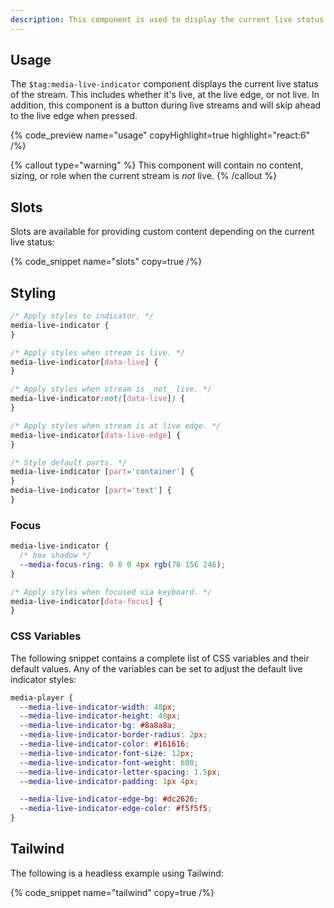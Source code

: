 ```yaml
---
description: This component is used to display the current live status of the stream.
---
```


## Usage

The `$tag:media-live-indicator` component displays the current live status of the stream. This
includes whether it's live, at the live edge, or not live. In addition, this component is a button
during live streams and will skip ahead to the live edge when pressed.

{% code_preview name="usage" copyHighlight=true highlight="react:6" /%}

{% callout type="warning" %}
This component will contain no content, sizing, or role when the current stream is _not_ live.
{% /callout %}

## Slots

Slots are available for providing custom content depending on the current live status:

{% code_snippet name="slots" copy=true /%}

## Styling

```css
/* Apply styles to indicator. */
media-live-indicator {
}

/* Apply styles when stream is live. */
media-live-indicator[data-live] {
}

/* Apply styles when stream is _not_ live. */
media-live-indicator:not([data-live]) {
}

/* Apply styles when stream is at live edge. */
media-live-indicator[data-live-edge] {
}

/* Style default parts. */
media-live-indicator [part='container'] {
}
media-live-indicator [part='text'] {
}
```

### Focus

```css
media-live-indicator {
  /* box shadow */
  --media-focus-ring: 0 0 0 4px rgb(78 156 246);
}

/* Apply styles when focused via keyboard. */
media-live-indicator[data-focus] {
}
```

### CSS Variables

The following snippet contains a complete list of CSS variables and their default values. Any
of the variables can be set to adjust the default live indicator styles:

```css {% copy=true %}
media-player {
  --media-live-indicator-width: 48px;
  --media-live-indicator-height: 48px;
  --media-live-indicator-bg: #8a8a8a;
  --media-live-indicator-border-radius: 2px;
  --media-live-indicator-color: #161616;
  --media-live-indicator-font-size: 12px;
  --media-live-indicator-font-weight: 600;
  --media-live-indicator-letter-spacing: 1.5px;
  --media-live-indicator-padding: 1px 4px;

  --media-live-indicator-edge-bg: #dc2626;
  --media-live-indicator-edge-color: #f5f5f5;
}
```

## Tailwind

The following is a headless example using Tailwind:

{% code_snippet name="tailwind" copy=true /%}
